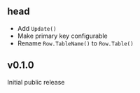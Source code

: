 ## head

* Add `Update()`
* Make primary key configurable
* Rename `Row.TableName()` to `Row.Table()`

## v0.1.0

Initial public release
